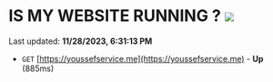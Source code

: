 # IS MY WEBSITE RUNNING ? [![](https://img.shields.io/static/v1?label=Sponsor&message=%E2%9D%A4&logo=GitHub&color=%23fe8e86)](https://github.com/sponsors/<username>)

Last updated: **11/28/2023, 6:31:13 PM**

- `GET` [https://youssefservice.me](https://youssefservice.me) - **Up** (885ms)
